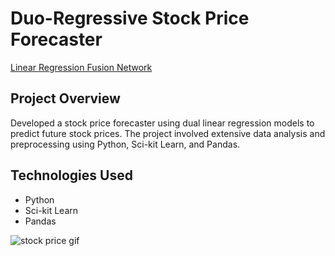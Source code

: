 # Duo-Regressive Stock Price Forecaster

[Linear Regression Fusion Network](https://github.com/jtang25/Linear-Regression-Fusion-Network)

## Project Overview
Developed a stock price forecaster using dual linear regression models to predict future stock prices. The project involved extensive data analysis and preprocessing using Python, Sci-kit Learn, and Pandas.

## Technologies Used
- Python
- Sci-kit Learn
- Pandas

![stock price gif](animation.gif)
